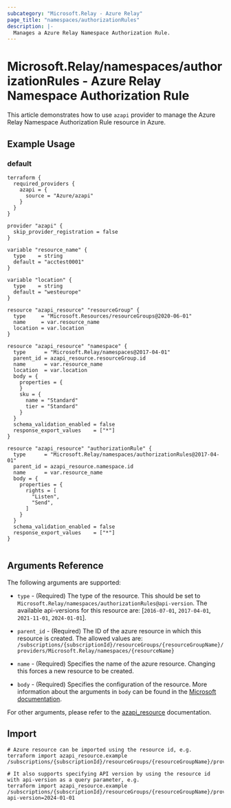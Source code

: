 ```yaml
---
subcategory: "Microsoft.Relay - Azure Relay"
page_title: "namespaces/authorizationRules"
description: |-
  Manages a Azure Relay Namespace Authorization Rule.
---
```


# Microsoft.Relay/namespaces/authorizationRules - Azure Relay Namespace Authorization Rule

This article demonstrates how to use `azapi` provider to manage the Azure Relay Namespace Authorization Rule resource in Azure.



## Example Usage

### default

```hcl
terraform {
  required_providers {
    azapi = {
      source = "Azure/azapi"
    }
  }
}

provider "azapi" {
  skip_provider_registration = false
}

variable "resource_name" {
  type    = string
  default = "acctest0001"
}

variable "location" {
  type    = string
  default = "westeurope"
}

resource "azapi_resource" "resourceGroup" {
  type     = "Microsoft.Resources/resourceGroups@2020-06-01"
  name     = var.resource_name
  location = var.location
}

resource "azapi_resource" "namespace" {
  type      = "Microsoft.Relay/namespaces@2017-04-01"
  parent_id = azapi_resource.resourceGroup.id
  name      = var.resource_name
  location  = var.location
  body = {
    properties = {
    }
    sku = {
      name = "Standard"
      tier = "Standard"
    }
  }
  schema_validation_enabled = false
  response_export_values    = ["*"]
}

resource "azapi_resource" "authorizationRule" {
  type      = "Microsoft.Relay/namespaces/authorizationRules@2017-04-01"
  parent_id = azapi_resource.namespace.id
  name      = var.resource_name
  body = {
    properties = {
      rights = [
        "Listen",
        "Send",
      ]
    }
  }
  schema_validation_enabled = false
  response_export_values    = ["*"]
}


```



## Arguments Reference

The following arguments are supported:

* `type` - (Required) The type of the resource. This should be set to `Microsoft.Relay/namespaces/authorizationRules@api-version`. The available api-versions for this resource are: [`2016-07-01`, `2017-04-01`, `2021-11-01`, `2024-01-01`].

* `parent_id` - (Required) The ID of the azure resource in which this resource is created. The allowed values are:  
  `/subscriptions/{subscriptionId}/resourceGroups/{resourceGroupName}/providers/Microsoft.Relay/namespaces/{resourceName}`

* `name` - (Required) Specifies the name of the azure resource. Changing this forces a new resource to be created.

* `body` - (Required) Specifies the configuration of the resource. More information about the arguments in `body` can be found in the [Microsoft documentation](https://learn.microsoft.com/en-us/azure/templates/Microsoft.Relay/namespaces/authorizationRules?pivots=deployment-language-terraform).

For other arguments, please refer to the [azapi_resource](https://registry.terraform.io/providers/Azure/azapi/latest/docs/resources/resource) documentation.

## Import

 ```shell
 # Azure resource can be imported using the resource id, e.g.
 terraform import azapi_resource.example /subscriptions/{subscriptionId}/resourceGroups/{resourceGroupName}/providers/Microsoft.Relay/namespaces/{resourceName}/authorizationRules/{resourceName}
 
 # It also supports specifying API version by using the resource id with api-version as a query parameter, e.g.
 terraform import azapi_resource.example /subscriptions/{subscriptionId}/resourceGroups/{resourceGroupName}/providers/Microsoft.Relay/namespaces/{resourceName}/authorizationRules/{resourceName}?api-version=2024-01-01
 ```
